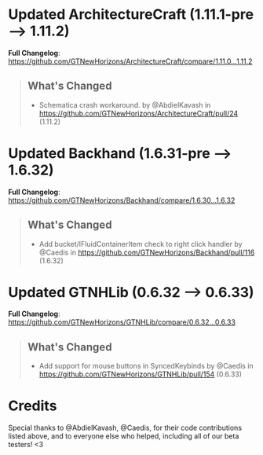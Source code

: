 # Updated ArchitectureCraft (1.11.1-pre -->  1.11.2)
**Full Changelog**: https://github.com/GTNewHorizons/ArchitectureCraft/compare/1.11.0...1.11.2
>## What's Changed
> * Schematica crash workaround. by @AbdielKavash in https://github.com/GTNewHorizons/ArchitectureCraft/pull/24 (1.11.2)
>

# Updated Backhand (1.6.31-pre -->  1.6.32)
**Full Changelog**: https://github.com/GTNewHorizons/Backhand/compare/1.6.30...1.6.32
>## What's Changed
> * Add bucket/IFluidContainerItem check to right click handler by @Caedis in https://github.com/GTNewHorizons/Backhand/pull/116 (1.6.32)
>

# Updated GTNHLib (0.6.32 -->  0.6.33)
**Full Changelog**: https://github.com/GTNewHorizons/GTNHLib/compare/0.6.32...0.6.33
>## What's Changed
> * Add support for mouse buttons in SyncedKeybinds by @Caedis in https://github.com/GTNewHorizons/GTNHLib/pull/154 (0.6.33)
>

# Credits
Special thanks to @AbdielKavash, @Caedis, for their code contributions listed above, and to everyone else who helped, including all of our beta testers! <3